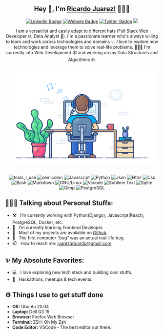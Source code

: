 <div align="center" width="50">

## Hey 👋, I'm [Ricardo Juarez!](https://github.com/rjuarezq/) 🙋🏽‍♂️

[![Linkedin Badge](https://img.shields.io/badge/-LinkedIn-0e76a8?style=flat-square&logo=Linkedin&logoColor=white)](https://www.linkedin.com/in/ricardojuarezq/)
[![Website Badge](https://img.shields.io/badge/Website-3b5998?style=flat-square&logo=google-chrome&logoColor=white)](https://rjuarezq.github.io/)
[![Twitter Badge](https://img.shields.io/badge/-Twitter-00acee?style=flat-square&logo=Twitter&logoColor=white)](https://twitter.com/ricardojdev)
![](https://visitor-badge.glitch.me/badge?page_id=rjuarezq.rjuarezq&style=flat-square&color=0088cc)
<!--[![Instagram Badge](https://img.shields.io/badge/-Instagram-e4405f?style=flat-square&logo=Instagram&logoColor=white)](https://instagram.com/<nickname>/)
[![Telegram Badge](https://img.shields.io/badge/-Telegram-0088cc?style=flat-square&logo=Telegram&logoColor=white)](https://t.me/<nick_name>)-->


 I am a versatilist and easily adapt to different hats (Full Stack Web Developer 🌐, Data Analyst 🧮). I'm a passionate learner who's always willing to learn and work across technologies and domains 💡. I love to explore new technologies and leverage them to solve real-life problems. 👨🏻‍💻 I'm currently into Web Development 🕸️ and working on my Data Structures and Algorithms 🤓.


<img alt="GIF" src="./assets/dev-working_rounded.gif" width="480" height="320" />


<br>
<br>

![tools_I_use](https://img.shields.io/badge/-%F0%9F%9A%80%20Tools%20I%20use-orange)
![semicolon](https://img.shields.io/badge/-%3A-orange)
![Javascript](https://img.shields.io/badge/JavaScript-323330?style=flat&logo=javascript&logoColor=F7DF1E)
![Python](https://img.shields.io/badge/Python-FFD43B?style=flat&logo=python&logoColor=darkgreen)
![Json](https://img.shields.io/badge/json-5E5C5C?style=flat&logo=json&logoColor=white)
![Html](https://img.shields.io/badge/HTML5-E34F26?style=flat&logo=html5&logoColor=white)
![Css](https://img.shields.io/badge/CSS3-1572B6?style=flat&logo=css3&logoColor=white)
![Bash](https://img.shields.io/badge/GNU%20Bash-4EAA25?style=flat&logo=GNU%20Bash&logoColor=white)
![Markdown](https://img.shields.io/badge/Markdown-000000?style=flat&logo=markdown&logoColor=white)
![GNU/Linux](https://img.shields.io/badge/Linux-FCC624?style=flat&logo=linux&logoColor=black)
![Vscode](https://img.shields.io/badge/Visual_Studio_Code-0078D4?style=flat&logo=visual%20studio%20code&logoColor=white)
![Sublime Text](https://img.shields.io/badge/sublime_text-%23575757.svg?&style=flat&logo=sublime-text&logoColor=important)
![Sqlite](https://img.shields.io/badge/SQLite-07405E?style=flat&logo=sqlite&logoColor=white)
![Gimp](https://img.shields.io/badge/gimp-5C5543?style=flat&logo=gimp&logoColor=white)
![PostgreSQL](https://img.shields.io/badge/postgresql-323330?style=flat&logo=postgresql&logoColor=E0FFFF)
</div>

<div>
<div style="marging-left:50px">

</div>
<div>

## 👨🏻‍💻 Talking about Personal Stuffs:

- 🛠 &nbsp; I’m currently working with Python(Django), Javascript(React), <br /> PostgreSQL, Docker, etc.
- 🚀 &nbsp; I’m currently learning Frontend Developer.
- 💎 &nbsp; Most of my projects are available on [Github](https://github.com/rjuarezq).
- 👾 &nbsp; The first computer “bug” was an actual real-life bug.
- 📫 &nbsp; How to reach me: juarezqricardo@gmail.com
<!--- 📝 &nbsp; Checkout my [Resume](under construction).-->

## ✨ My Absolute Favorites:

- 💻 &nbsp; I love exploring new tech stack and building cool stuffs.
- 🍕 &nbsp; Hackathons, meetups & tech events.


## ⚙️ Things I use to get stuff done
<div>
  	<ul>
  	    <li><b>OS:</b> Ubuntu 20.04</li>
	    <li><b>Laptop: </b> Dell G3 15</li>
  	    <li><b>Browser: </b> Firefox Web Browser</li>
	    <li><b>Terminal: </b> ZSH: Oh My Zsh</li>
	    <li><b>Code Editor:</b> VSCode - The best editor out there.</li>
	</ul>	
<div>
</div>
</div>
